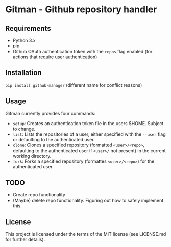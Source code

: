 # Gitman - Github repository handler

## Requirements
- Python 3.x
- pip
- Github OAuth authentication token with the `repos` flag enabled (for actions that require user authentication)

## Installation
`pip install github-manager` (different name for conflict reasons)

## Usage
Gitman currently provides four commands:
- `setup`: Creates an authentication token file in the users $HOME. Subject to change.
- `list`: Lists the repositories of a user, either specified with the `--user` flag or defaulting to the authenticated user.
- `clone`: Clones a specified repository (formatted `<user>/<repo>`, defaulting to the authenticated user if `<user>/` not present) in the current working directory.
- `fork`: Forks a specified repository (formattes `<user>/<repo>`) for the authenticated user.

## TODO
- Create repo functionality
- (Maybe) delete repo functionality. Figuring out how to safely implement this.

## License
This project is licensed under the terms of the MIT license (see LICENSE.md for further details).
